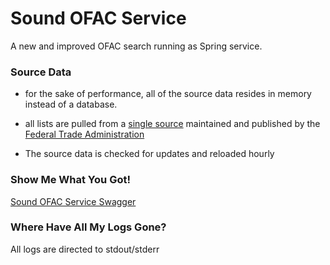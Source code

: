 # Sound OFAC Service

A new and improved OFAC search running as Spring service.

### Source Data
 * for the sake of performance, all of the source data resides in memory instead of a database.

 * all lists are pulled from a [single source](http://api.trade.gov/static/consolidated_screening_list/consolidated.json) maintained and published by the [Federal Trade Administration](https://www.trade.gov/)

 * The source data is checked for updates and reloaded hourly

### Show Me What You Got!

[Sound OFAC Service Swagger](https://app.swaggerhub.com/apis/SoundCU/Sound_OFAC_Service)

### Where Have All My Logs Gone?

All logs are directed to stdout/stderr

